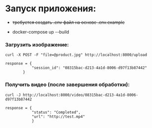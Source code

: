 # Запуск приложения:
* ~~требуется создать .env файл на основе .env.example~~

 * docker-compose up --build


### Загрузить изображение:
    curl -X POST -F "file=@product.jpg" http://localhost:8000/upload

    response = {
                "session_id": "08315bac-d213-4a1d-8006-d97f13b87442"
            }

### Получить видео (после завершения обработки): 
    curl -J http://localhost:8000/video/08315bac-d213-4a1d-8006-d97f13b87442

    response = {
                "status": "Completed",
                "url": "http://test.mp4"
                }